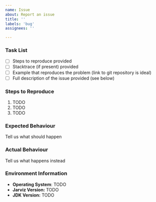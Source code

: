 ```yaml
---
name: Issue
about: Report an issue
title: ''
labels: 'bug'
assignees: ''

---
```


<!--
Thank you for reporting an issue, please review the task list below before submitting the
issue. Your issue report may be closed if the issue is incomplete and the below tasks not completed.

NOTE: If you are unsure about something and the issue is more of a question a better place to ask questions is on our Discussions space (https://github.com/kordamp/jarviz/discussions) or at Stack Overflow (https://stackoverflow.com/tags/jarviz. Please DO NOT use the issue tracker to ask questions.

-->

### Task List

- [ ] Steps to reproduce provided
- [ ] Stacktrace (if present) provided
- [ ] Example that reproduces the problem (link to git repository is ideal)
- [ ] Full description of the issue provided (see below)

### Steps to Reproduce

1. TODO
2. TODO
3. TODO

### Expected Behaviour

Tell us what should happen

### Actual Behaviour

Tell us what happens instead

### Environment Information

- **Operating System**: TODO
- **Jarviz Version:** TODO
- **JDK Version:** TODO
